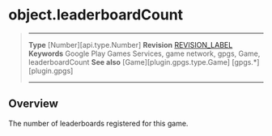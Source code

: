# object.leaderboardCount

> --------------------- ------------------------------------------------------------------------------------------
> __Type__              [Number][api.type.Number]
> __Revision__          [REVISION_LABEL](REVISION_URL)
> __Keywords__          Google Play Games Services, game network, gpgs, Game, leaderboardCount
> __See also__          [Game][plugin.gpgs.type.Game]
>						[gpgs.*][plugin.gpgs]
> --------------------- ------------------------------------------------------------------------------------------

## Overview

The number of leaderboards registered for this game.